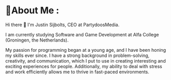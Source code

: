# 💫About Me :

Hi there 👋
I'm Justin Sijbolts, CEO at PartydoosMedia.

I am currently studying Software and Game Development at Alfa College (Groningen, the Netherlands).

My passion for programming began at a young age, and I have been honing my skills ever since. I have a strong background in problem-solving, creativity, and communication, which I put to use in creating interesting and exciting experiences for people. Additionally, my ability to deal with stress and work efficiently allows me to thrive in fast-paced environments.
